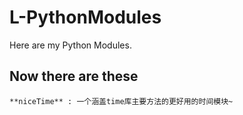 # L-PythonModules
Here are my Python Modules.

## Now there are these

	**niceTime** : 一个涵盖time库主要方法的更好用的时间模块~
